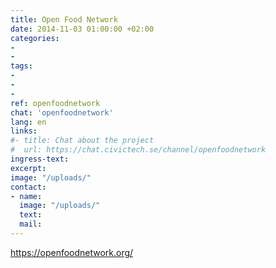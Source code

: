 ```yaml
---
title: Open Food Network
date: 2014-11-03 01:00:00 +02:00
categories:
-
-
tags:
- 
-
-
ref: openfoodnetwork
chat: 'openfoodnetwork'
lang: en
links:
#- title: Chat about the project
#  url: https://chat.civictech.se/channel/openfoodnetwork
ingress-text:
excerpt:
image: "/uploads/"
contact:
- name:
  image: "/uploads/"
  text:
  mail:
---
```

https://openfoodnetwork.org/
